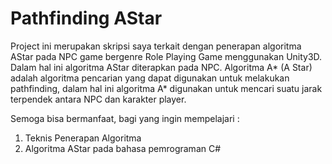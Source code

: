 # Pathfinding AStar

Project ini merupakan skripsi saya terkait dengan penerapan algoritma AStar pada NPC game bergenre Role Playing Game menggunakan Unity3D. Dalam hal ini algoritma AStar diterapkan pada NPC. Algoritma A* (A Star) adalah algoritma pencarian yang dapat digunakan untuk melakukan pathfinding, dalam hal ini algoritma A* digunakan untuk mencari suatu jarak terpendek antara NPC dan karakter player.

Semoga bisa bermanfaat, bagi yang ingin mempelajari :

1. Teknis Penerapan Algoritma
2. Algoritma AStar pada bahasa pemrograman C#
